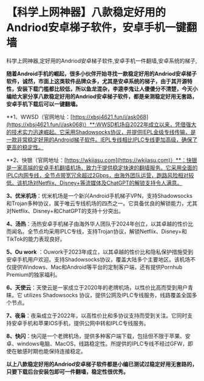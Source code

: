 # 【科学上网神器】八款稳定好用的Andriod安卓梯子软件，安卓手机一键翻墙
科学上网神器,定好用的Andriod安卓梯子软件,安卓手机一件翻墙,安卓系统的梯子,

**随着Android手机的崛起，很多小伙伴开始寻找一款稳定好用的Andriod安卓梯子软件，诚然，市面上这类软件品牌众多，尤其是安卓系统的梯子，由于其开源特性，安装下载门槛都比较低，所以鱼龙混杂，李逵李鬼让人傻傻分不清楚，今天小编给大家分享八款稳定好用的Andriod安卓梯子软件，都是亲测稳定好用无套路，安卓手机下载后可以一键翻墙。**

**1、WWSD（官网地址：[https://xbsj4621.fun/i/ask068](https://xbsj4621.fun/i/ask068)）**:WWSD机场自2022年成立以来，凭借强大的技术实力迅速崛起。它采用Shadowsocks协议，并提供IEPL金级专线传输，是一款非常稳定好用的Android梯子软件。IEPL专线相比IPLC专线更加高级，确保了更高的稳定性。

**2、快银（官网地址：[https://wkjiasu.com](https://wkjiasu.com)）**：快银是一家高端的安卓手机翻墙机场，致力于提供稳定快速的翻墙服务。它采用全面的IPLC内网专线，全节点带宽冗余超过2Gbps，由海外团队运营，跑路风险相对较低。该机场对Netflix、Disney+等流媒体及ChatGPT的解锁支持令人满意。

**3、优米机场**：优米机场是一个新兴Android手机梯子VPN，支持Shadowsocks和Trojan多种协议，属于唯云专线机场的四杰之一。它具备优良的解锁能力，尤其对Netflix、Disney+和ChatGPT的支持十分突出。

**4、汤热**：汤热安卓手机梯子由海外华人团队于2024年创立，以其卓越的性价比而闻名。全节点均采用IPLC专线，支持Trojan协议，解锁Netflix、Disney+和TikTok的能力表现良好。

**5、Ou work** ：Ouwork于2023年成立，以其卓越的性价比和隐私保护措施受到安卓手机用户欢迎。支持Shadowsocks协议，覆盖大陆多个主要地区。该机场不仅提供Windows、Mac和Android等平台的定制客户端，还有提供Pornhub Premium的独家福利。

**6、天使云**：天使云是一家成立于2020年的老牌机场，以性价比高而受到用户青睐。它 utilizes Shadowsocks 协议，提供公网及IPLC专线服务，线路覆盖全国多个节点。

**7、夜枭**：夜枭成立于2022年，以高性价比和多协议支持而受到关注。它同时支持安卓手机和苹果IOS手机，提供公网中转和IPLC专线服务。

**8、快闪**：快闪是一个老牌机场，提供多种客户端下载，包括但不限于苹果、安卓、windows电脑、MacOS，线路稳定性。所提供的IPLC专线不经过GFW，即使在敏感时期也能保持连接稳定。

**以上八款稳定好用的Andriod安卓梯子软件都是小编已测试过稳定好用无套路的，只要下载后台安装包即可一件翻墙，稳定性很优秀。**
